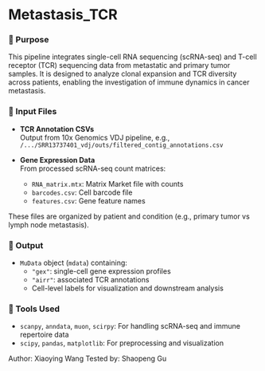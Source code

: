 
# Metastasis_TCR

### 📌 Purpose

This pipeline integrates single-cell RNA sequencing (scRNA-seq) and T-cell receptor (TCR) sequencing data from metastatic and primary tumor samples. It is designed to analyze clonal expansion and TCR diversity across patients, enabling the investigation of immune dynamics in cancer metastasis.

### 📂 Input Files

- **TCR Annotation CSVs**  
  Output from 10x Genomics VDJ pipeline, e.g.,  
  `/.../SRR13737401_vdj/outs/filtered_contig_annotations.csv`

- **Gene Expression Data**  
  From processed scRNA-seq count matrices:
  - `RNA_matrix.mtx`: Matrix Market file with counts
  - `barcodes.csv`: Cell barcode file
  - `features.csv`: Gene feature names

These files are organized by patient and condition (e.g., primary tumor vs lymph node metastasis).

### 🧮 Output

- `MuData` object (`mdata`) containing:
  - `"gex"`: single-cell gene expression profiles
  - `"airr"`: associated TCR annotations
  - Cell-level labels for visualization and downstream analysis

### 🔧 Tools Used

- `scanpy`, `anndata`, `muon`, `scirpy`: For handling scRNA-seq and immune repertoire data
- `scipy`, `pandas`, `matplotlib`: For preprocessing and visualization

Author: Xiaoying Wang
Tested by: Shaopeng Gu

